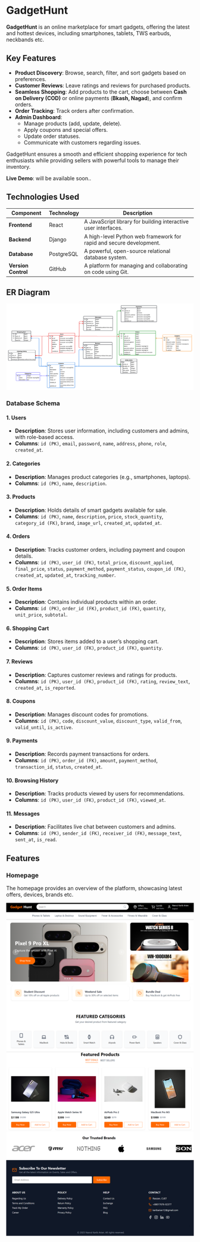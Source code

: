 # GadgetHunt
**GadgetHunt** is an online marketplace for smart gadgets, offering the latest and hottest devices, including smartphones, tablets, TWS earbuds, neckbands etc.

## Key Features

- **Product Discovery**: Browse, search, filter, and sort gadgets based on preferences.
- **Customer Reviews**: Leave ratings and reviews for purchased products.
- **Seamless Shopping**: Add products to the cart, choose between **Cash on Delivery (COD)** or online payments (**Bkash, Nagad**), and confirm orders.
- **Order Tracking**: Track orders after confirmation.
- **Admin Dashboard**:
  - Manage products (add, update, delete).
  - Apply coupons and special offers.
  - Update order statuses.
  - Communicate with customers regarding issues.

GadgetHunt ensures a smooth and efficient shopping experience for tech enthusiasts while providing sellers with powerful tools to manage their inventory.

**Live Demo**: will be available soon..

## Technologies Used

| Component      | Technology | Description |
|--------------|------------|-------------|
| **Frontend**  | React      | A JavaScript library for building interactive user interfaces. |
| **Backend**   | Django     | A high-level Python web framework for rapid and secure development. |
| **Database**  | PostgreSQL | A powerful, open-source relational database system. |
| **Version Control** | GitHub | A platform for managing and collaborating on code using Git. |

## ER Diagram
![ER Diagram](GadgetHunt.png)
### Database Schema

#### 1. Users
- **Description**: Stores user information, including customers and admins, with role-based access.
- **Columns**: `id (PK)`, `email`, `password`, `name`, `address`, `phone`, `role`, `created_at`.

#### 2. Categories
- **Description**: Manages product categories (e.g., smartphones, laptops).
- **Columns**: `id (PK)`, `name`, `description`.

#### 3. Products
- **Description**: Holds details of smart gadgets available for sale.
- **Columns**: `id (PK)`, `name`, `description`, `price`, `stock_quantity`, `category_id (FK)`, `brand`, `image_url`, `created_at`, `updated_at`.

#### 4. Orders
- **Description**: Tracks customer orders, including payment and coupon details.
- **Columns**: `id (PK)`, `user_id (FK)`, `total_price`, `discount_applied`, `final_price`, `status`, `payment_method`, `payment_status`, `coupon_id (FK)`, `created_at`, `updated_at`, `tracking_number`.

#### 5. Order Items
- **Description**: Contains individual products within an order.
- **Columns**: `id (PK)`, `order_id (FK)`, `product_id (FK)`, `quantity`, `unit_price`, `subtotal`.

#### 6. Shopping Cart
- **Description**: Stores items added to a user’s shopping cart.
- **Columns**: `id (PK)`, `user_id (FK)`, `product_id (FK)`, `quantity`.

#### 7. Reviews
- **Description**: Captures customer reviews and ratings for products.
- **Columns**: `id (PK)`, `user_id (FK)`, `product_id (FK)`, `rating`, `review_text`, `created_at`, `is_reported`.

#### 8. Coupons
- **Description**: Manages discount codes for promotions.
- **Columns**: `id (PK)`, `code`, `discount_value`, `discount_type`, `valid_from`, `valid_until`, `is_active`.

#### 9. Payments
- **Description**: Records payment transactions for orders.
- **Columns**: `id (PK)`, `order_id (FK)`, `amount`, `payment_method`, `transaction_id`, `status`, `created_at`.

#### 10. Browsing History
- **Description**: Tracks products viewed by users for recommendations.
- **Columns**: `id (PK)`, `user_id (FK)`, `product_id (FK)`, `viewed_at`.

#### 11. Messages
- **Description**: Facilitates live chat between customers and admins.
- **Columns**: `id (PK)`, `sender_id (FK)`, `receiver_id (FK)`, `message_text`, `sent_at`, `is_read`.

## Features
### Homepage
The homepage provides an overview of the platform, showcasing latest offers, devices, brands etc.

![alt text](./frontend/src/assets/readme/Home/1.png)
![alt text](./frontend/src/assets/readme/Home/2.png)
![alt text](./frontend/src/assets/readme/Home/3.png)
![alt text](./frontend/src/assets/readme/Home/4.png)
![alt text](./frontend/src/assets/readme/Home/5.png)

